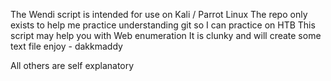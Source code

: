 The Wendi script is intended for use on Kali / Parrot Linux
The repo only exists to help me practice understanding git
so I can practice on HTB
This script may help you with Web enumeration
It is clunky and will create some text file
enjoy - dakkmaddy

All others are self explanatory
